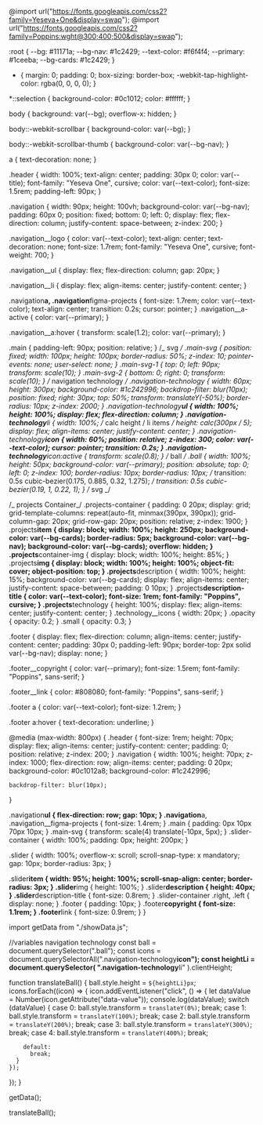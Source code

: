 @import url("https://fonts.googleapis.com/css2?family=Yeseva+One&display=swap");
@import url("https://fonts.googleapis.com/css2?family=Poppins:wght@300;400;500&display=swap");

:root {
--bg: #11171a;
--bg-nav: #1c2429;
--text-color: #f6f4f4;
--primary: #1ceeba;
--bg-cards: #1c2429;
}

- {
  margin: 0;
  padding: 0;
  box-sizing: border-box;
  -webkit-tap-highlight-color: rgba(0, 0, 0, 0);
  }

\*::selection {
background-color: #0c1012;
color: #ffffff;
}

body {
background: var(--bg);
overflow-x: hidden;
}

body::-webkit-scrollbar {
background-color: var(--bg);
}

body::-webkit-scrollbar-thumb {
background-color: var(--bg-nav);
}

a {
text-decoration: none;
}

.header {
width: 100%;
text-align: center;
padding: 30px 0;
color: var(--title);
font-family: "Yeseva One", cursive;
color: var(--text-color);
font-size: 1.5rem;
padding-left: 90px;
}

.navigation {
width: 90px;
height: 100vh;
background-color: var(--bg-nav);
padding: 60px 0;
position: fixed;
bottom: 0;
left: 0;
display: flex;
flex-direction: column;
justify-content: space-between;
z-index: 200;
}

.navigation\_\_logo {
color: var(--text-color);
text-align: center;
text-decoration: none;
font-size: 1.7rem;
font-family: "Yeseva One", cursive;
font-weight: 700;
}

.navigation\_\_ul {
display: flex;
flex-direction: column;
gap: 20px;
}

.navigation\_\_li {
display: flex;
align-items: center;
justify-content: center;
}

.navigation**a,
.navigation**figma-projects {
font-size: 1.7rem;
color: var(--text-color);
text-align: center;
transition: 0.2s;
cursor: pointer;
}
.navigation\_\_a-active {
color: var(--primary);
}

.navigation\_\_a:hover {
transform: scale(1.2);
color: var(--primary);
}

.main {
padding-left: 90px;
position: relative;
}
/_ svg _/
.main-svg {
position: fixed;
width: 100px;
height: 100px;
border-radius: 50%;
z-index: 10;
pointer-events: none;
user-select: none;
}
.main-svg-1 {
top: 0;
left: 90px;
transform: scale(10);
}
.main-svg-2 {
bottom: 0;
right: 0;
transform: scale(10);
}
/_ navigation technology _/
.navigation-technology {
width: 60px;
height: 300px;
background-color: #1c242996;
backdrop-filter: blur(10px);
position: fixed;
right: 30px;
top: 50%;
transform: translateY(-50%);
border-radius: 10px;
z-index: 2000;
}
.navigation-technology**ul {
width: 100%;
height: 100%;
display: flex;
flex-direction: column;
}
.navigation-technology**li {
width: 100%;
/_ calc height / li items _/
height: calc(300px / 5);
display: flex;
align-items: center;
justify-content: center;
}
.navigation-technology**icon {
width: 60%;
position: relative;
z-index: 300;
color: var(--text-color);
cursor: pointer;
transition: 0.2s;
}
.navigation-technology**icon:active {
transform: scale(0.8);
}
/_ ball _/
.ball {
width: 100%;
height: 50px;
background-color: var(--primary);
position: absolute;
top: 0;
left: 0;
z-index: 100;
border-radius: 10px;
border-radius: 10px;
/_ transition: 0.5s cubic-bezier(0.175, 0.885, 0.32, 1.275);
_/
transition: 0.5s cubic-bezier(0.19, 1, 0.22, 1);
}
/_ svg _/

/_ projects Container_/
.projects-container {
padding: 0 20px;
display: grid;
grid-template-columns: repeat(auto-fit, minmax(390px, 390px));
grid-column-gap: 20px;
grid-row-gap: 20px;
position: relative;
z-index: 1900;
}
.projects**item {
display: block;
width: 100%;
height: 250px;
background-color: var(--bg-cards);
border-radius: 5px;
background-color: var(--bg-nav);
background-color: var(--bg-cards);
overflow: hidden;
}
.projects**container-img {
display: block;
width: 100%;
height: 85%;
}
.projects**img {
display: block;
width: 100%;
height: 100%;
object-fit: cover;
object-position: top;
}
.projects**description {
width: 100%;
height: 15%;
background-color: var(--bg-cards);
display: flex;
align-items: center;
justify-content: space-between;
padding: 0 10px;
}
.projects**description-title {
color: var(--text-color);
font-size: 1rem;
font-family: "Poppins", cursive;
}
.projects**technology {
height: 100%;
display: flex;
align-items: center;
justify-content: center;
}
.technology\_\_icons {
width: 20px;
}
.opacity {
opacity: 0.2;
}
.small {
opacity: 0.3;
}

.footer {
display: flex;
flex-direction: column;
align-items: center;
justify-content: center;
padding: 30px 0;
padding-left: 90px;
border-top: 2px solid var(--bg-nav);
display: none;
}

.footer\_\_copyright {
color: var(--primary);
font-size: 1.5rem;
font-family: "Poppins", sans-serif;
}

.footer\_\_link {
color: #808080;
font-family: "Poppins", sans-serif;
}

.footer a {
color: var(--text-color);
font-size: 1.2rem;
}

.footer a:hover {
text-decoration: underline;
}

@media (max-width: 800px) {
.header {
font-size: 1rem;
height: 70px;
display: flex;
align-items: center;
justify-content: center;
padding: 0;
position: relative;
z-index: 200;
}
.navigation {
width: 100%;
height: 70px;
z-index: 1000;
flex-direction: row;
align-items: center;
padding: 0 20px;
background-color: #0c1012a8;
background-color: #1c242996;

    backdrop-filter: blur(10px);

}

.navigation**ul {
flex-direction: row;
gap: 10px;
}
.navigation**a,
.navigation\_\_figma-projects {
font-size: 1.4rem;
}
.main {
padding: 0px 10px 70px 10px;
}
.main-svg {
transform: scale(4) translate(-10px, 5px);
}
.slider-container {
width: 100%;
padding: 0px;
height: 200px;
}

.slider {
width: 100%;
overflow-x: scroll;
scroll-snap-type: x mandatory;
gap: 10px;
border-radius: 3px;
}

.slider**item {
width: 95%;
height: 100%;
scroll-snap-align: center;
border-radius: 3px;
}
.slider**img {
height: 100%;
}
.slider**description {
height: 40px;
}
.slider**description-title {
font-size: 0.8rem;
}
.slider-container .right,
.left {
display: none;
}
.footer {
padding: 10px;
}
.footer**copyright {
font-size: 1.1rem;
}
.footer**link {
font-size: 0.9rem;
}
}

import getData from "./showData.js";

//variables navigation technology
const ball = document.querySelector(".ball");
const icons = document.querySelectorAll(".navigation-technology**icon");
const heightLi = document.querySelector(
".navigation-technology**li"
).clientHeight;

function translateBall() {
ball.style.height = `${heightLi}px`;
icons.forEach((icon) => {
icon.addEventListener("click", () => {
let dataValue = Number(icon.getAttribute("data-value"));
console.log(dataValue);
switch (dataValue) {
case 0:
ball.style.transform = `translateY(0%)`;
break;
case 1:
ball.style.transform = `translateY(100%)`;
break;
case 2:
ball.style.transform = `translateY(200%)`;
break;
case 3:
ball.style.transform = `translateY(300%)`;
break;
case 4:
ball.style.transform = `translateY(400%)`;
break;

        default:
          break;
      }
    });

});
}

getData();

translateBall();
